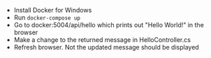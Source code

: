 * Install Docker for Windows
* Run `docker-compose up`
* Go to docker:5004/api/hello which prints out "Hello World!" in the browser
* Make a change to the returned message in HelloController.cs
* Refresh browser. Not the updated message should be displayed
